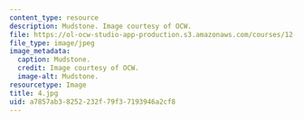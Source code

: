 ```yaml
---
content_type: resource
description: Mudstone. Image courtesy of OCW.
file: https://ol-ocw-studio-app-production.s3.amazonaws.com/courses/12-110-sedimentary-geology-fall-2004/a7857ab38252232f79f37193946a2cf8_4.jpg
file_type: image/jpeg
image_metadata:
  caption: Mudstone.
  credit: Image courtesy of OCW.
  image-alt: Mudstone.
resourcetype: Image
title: 4.jpg
uid: a7857ab3-8252-232f-79f3-7193946a2cf8
---
```

